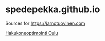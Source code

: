 # spedepekka.github.io

Sources for https://jarnotuovinen.com

[Hakukoneoptimointi Oulu](http://www.kranu.fi/hakukoneoptimointi/oulu)
